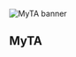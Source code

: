 ![MyTA banner](https://github.com/user-attachments/assets/05aa380a-5658-42f9-a4f7-0daec89dd1be)
## MyTA 
